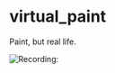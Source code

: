 # virtual_paint
 
Paint, but real life.

![Recording:](https://github.com/safekhawaja/[virtual_paint]/blob/Screen-Recording-2020-08-05-at-3.gif.gif?raw=true)
